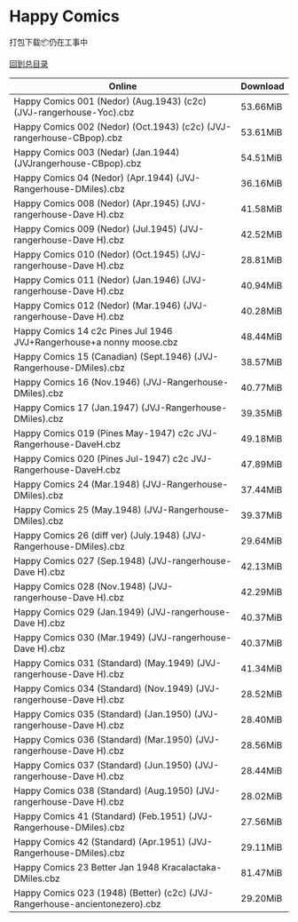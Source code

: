 # Happy Comics

打包下载📦仍在工事中

[回到总目录](/Catalogs.md)







Online | Download
--- | ---
Happy Comics 001 (Nedor) (Aug.1943) (c2c) (JVJ-rangerhouse-Yoc).cbz | 53.66MiB
Happy Comics 002 (Nedor) (Oct.1943) (c2c) (JVJ-rangerhouse-CBpop).cbz | 53.61MiB
Happy Comics 003 (Nedar) (Jan.1944) (JVJrangerhouse-CBpop).cbz | 54.51MiB
Happy Comics 04 (Nedor) (Apr.1944) (JVJ-Rangerhouse-DMiles).cbz | 36.16MiB
Happy Comics 008 (Nedor) (Apr.1945) (JVJ-rangerhouse-Dave H).cbz | 41.58MiB
Happy Comics 009 (Nedor) (Jul.1945) (JVJ-rangerhouse-Dave H).cbz | 42.52MiB
Happy Comics 010 (Nedor) (Oct.1945) (JVJ-rangerhouse-Dave H).cbz | 28.81MiB
Happy Comics 011 (Nedor) (Jan.1946) (JVJ-rangerhouse-Dave H).cbz | 40.94MiB
Happy Comics 012 (Nedor) (Mar.1946) (JVJ-rangerhouse-Dave H).cbz | 40.28MiB
Happy Comics 14 c2c Pines Jul 1946 JVJ+Rangerhouse+a nonny moose.cbz | 48.44MiB
Happy Comics 15 (Canadian) (Sept.1946) (JVJ-Rangerhouse-DMiles).cbz | 38.57MiB
Happy Comics 16 (Nov.1946) (JVJ-Rangerhouse-DMiles).cbz | 40.77MiB
Happy Comics 17 (Jan.1947) (JVJ-Rangerhouse-DMiles).cbz | 39.35MiB
Happy Comics 019 (Pines May-1947) c2c JVJ-Rangerhouse-DaveH.cbz | 49.18MiB
Happy Comics 020 (Pines Jul-1947) c2c JVJ-Rangerhouse-DaveH.cbz | 47.89MiB
Happy Comics 24 (Mar.1948) (JVJ-Rangerhouse-DMiles).cbz | 37.44MiB
Happy Comics 25 (May.1948) (JVJ-Rangerhouse-DMiles).cbz | 39.37MiB
Happy Comics 26 (diff ver) (July.1948) (JVJ-Rangerhouse-DMiles).cbz | 29.64MiB
Happy Comics 027 (Sep.1948) (JVJ-rangerhouse-Dave H).cbz | 42.13MiB
Happy Comics 028 (Nov.1948) (JVJ-rangerhouse-Dave H).cbz | 42.29MiB
Happy Comics 029 (Jan.1949) (JVJ-rangerhouse-Dave H).cbz | 40.37MiB
Happy Comics 030 (Mar.1949) (JVJ-rangerhouse-Dave H).cbz | 40.37MiB
Happy Comics 031 (Standard) (May.1949) (JVJ-rangerhouse-Dave H).cbz | 41.34MiB
Happy Comics 034 (Standard) (Nov.1949) (JVJ-rangerhouse-Dave H).cbz | 28.52MiB
Happy Comics 035 (Standard) (Jan.1950) (JVJ-rangerhouse-Dave H).cbz | 28.40MiB
Happy Comics 036 (Standard) (Mar.1950) (JVJ-rangerhouse-Dave H).cbz | 28.56MiB
Happy Comics 037 (Standard) (Jun.1950) (JVJ-rangerhouse-Dave H).cbz | 28.44MiB
Happy Comics 038 (Standard) (Aug.1950) (JVJ-rangerhouse-Dave H).cbz | 28.02MiB
Happy Comics 41 (Standard) (Feb.1951) (JVJ-Rangerhouse-DMiles).cbz | 27.56MiB
Happy Comics 42 (Standard) (Apr.1951) (JVJ-Rangerhouse-DMiles).cbz | 29.11MiB
Happy Comics 23 Better Jan 1948 Kracalactaka-DMiles.cbz | 81.47MiB
Happy Comics 023 (1948) (Better) (c2c) (JVJ-Rangerhouse-ancientonezero).cbz | 29.20MiB